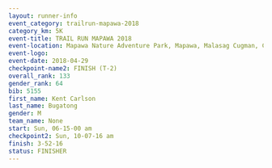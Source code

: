 ```yaml
---
layout: runner-info 
event_category: trailrun-mapawa-2018 
category_km: 5K 
event-title: TRAIL RUN MAPAWA 2018 
event-location: Mapawa Nature Adventure Park, Mapawa, Malasag Cugman, Cagayan de Oro Philippines 
event-logo: 
event-date: 2018-04-29 
checkpoint-name2: FINISH (T-2) 
overall_rank: 133
gender_rank: 64
bib: 5155
first_name: Kent Carlson
last_name: Bugatong
gender: M
team_name: None
start: Sun, 06-15-00 am
checkpoint2: Sun, 10-07-16 am
finish: 3-52-16
status: FINISHER
---
```

